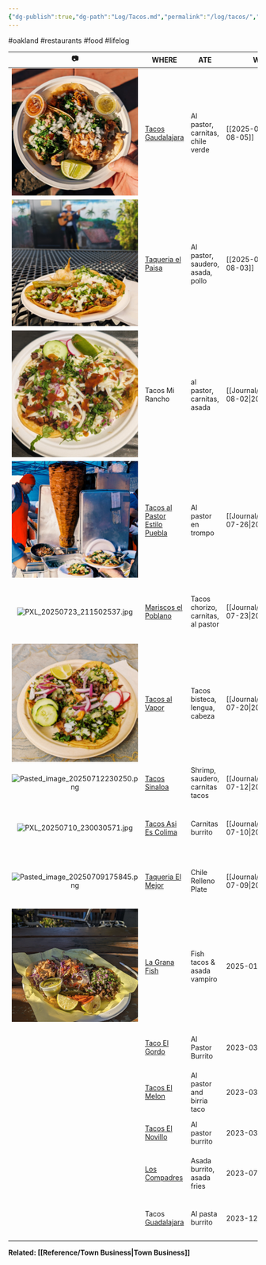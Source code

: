 ```yaml
---
{"dg-publish":true,"dg-path":"Log/Tacos.md","permalink":"/log/tacos/","title":"Taco Log","noteIcon":"chest"}
---
```


#oakland #restaurants #food #lifelog 

|                  📷                  | WHERE                                                                                                                              | ATE                                | WHEN           | THOUGHTS                                                                                            |      💸      |
| :----------------------------------: | ---------------------------------------------------------------------------------------------------------------------------------- | ---------------------------------- | -------------- | --------------------------------------------------------------------------------------------------- | :----------: |
|      ![1000003310-small.jpg](/img/user/System/Uploads/1000003310-small.jpg)       | [Tacos Gaudalajara](https://www.facebook.com/people/Tacos-Guadalajara-Taco-truck/100057399671945/)                                 | Al pastor, carnitas, chile verde   | [[2025-08-05\|2025-08-05]] | Pretty mid, carnitas was super greasy. Chile verde was pretty good                                  |  $13<br>💳   |
|       ![1000003273small.jpg](/img/user/System/Uploads/1000003273small.jpg)       | [Taqueria el Paisa](https://www.yelp.com/biz/taqueria-el-paisa-oakland)                                                            | Al pastor, saudero, asada, pollo   | [[2025-08-03\|2025-08-03]] | **Top tier** with lots of outdoor seating. Food is all amazing, one of the best spots in Fruitvale. | $15.50<br>💳 |
|        ![1000003261jpg.jpg](/img/user/System/Uploads/1000003261jpg.jpg)        | Tacos Mi Rancho                                                                                                                    | al pastor, carnitas, asada         | [[Journal/2025/2025-08-02\|2025-08-02]] | Best spot by the Lake.  Crispy tortillas, generous crema and toppings, good salsa                   | $12.75<br>📱 |
|      ![alpastorentrompo.jpg](/img/user/System/Uploads/alpastorentrompo.jpg)       | [Tacos al Pastor Estilo Puebla](https://www.yelp.com/biz/tacos-al-pastor-estilo-puebla-oakland)                                    | Al pastor en trompo                | [[Journal/2025/2025-07-26\|2025-07-26]] | Excellent, smoky al pastor with pineapple. Hard to beat & unique.                                   |  $15<br>💵   |
|   ![PXL_20250723_211502537.jpg](/img/user/System/Uploads/PXL_20250723_211502537.jpg)    | [Mariscos el Poblano](https://www.yelp.com/biz/mariscos-el-poblano-oakland)                                                        | Tacos chorizo, carnitas, al pastor | [[Journal/2025/2025-07-23\|2025-07-23]] | Pretty mid, should've done seafood. Camaron empanadas next time                                     |  💵 $13.50   |
|         ![1000002956.jpg](/img/user/System/Uploads/1000002956.jpg)          | [Tacos al Vapor](https://www.yelp.com/biz/tacos-al-vapor-oakland-3)                                                                | Tacos bisteca, lengua, cabeza      | [[Journal/2025/2025-07-20\|2025-07-20]] | **Different** - steamed! No grease, bright flavors, great texture.                                  |  $14<br>📱   |
| ![Pasted_image_20250712230250.png](/img/user/System/Uploads/Pasted_image_20250712230250.png) | [Tacos Sinaloa](https://tacossinaloaoakland.com/)                                                                                  | Shrimp, saudero, carnitas tacos    | [[Journal/2025/2025-07-12\|2025-07-12]] | The saudero is underrated.                                                                          |  $11<br>💳   |
|   ![PXL_20250710_230030571.jpg](/img/user/System/Uploads/PXL_20250710_230030571.jpg)    | [Tacos Asi Es Colima](https://www.yelp.com/biz/tacos-asi-es-colima-oakland-2)                                                      | Carnitas burrito                   | [[Journal/2025/2025-07-10\|2025-07-10]] | Very good, lots of onion. Red sauce is fire roasted. Spicy!                                         |    $14💳     |
| ![Pasted_image_20250709175845.png](/img/user/System/Uploads/Pasted_image_20250709175845.png) | [Taqueria El Mejor](https://www.yelp.com/biz/taqueria-la-mejor-oakland)                                                            | Chile Relleno Plate                | [[Journal/2025/2025-07-09\|2025-07-09]] | Really good, large portions, cheap. Also serve baby burritos.                                       |  $15<br>💵   |
|      ![lagranafish250110.png](/img/user/System/Uploads/lagranafish250110.png)      | [La Grana Fish](https://www.yelp.com/biz/la-grana-fish-oakland-3)                                                                  | Fish tacos & asada vampiro         | 2025-01-10     | **GOAT** spot. Vampiros are must order, fish tacos Baja style. Not cheap tho.                       |    $20 💳    |
|                                      | [Taco El Gordo](https://www.yelp.com/biz/tacos-el-gordo-oakland-2)                                                                 | Al Pastor Burrito                  | 2023-03-13     | Excellent, good crema, next time try saudero.                                                       |      💳      |
|                                      | [Tacos El Melon](https://www.yelp.com/biz/tacos-el-melon-oakland-2)                                                                | Al pastor and birria taco          | 2023-03-14     | Cheap, everything was really good.                                                                  |      💳      |
|                                      | [Tacos El Novillo](https://www.yelp.com/biz/tacos-el-novillo-oakland-2)                                                            | Al pastor burrito                  | 2023-03-17     | LARGE burrito. Next time do asada.                                                                  |      💳      |
|                                      | [Los Compadres](https://www.yelp.com/biz/los-compadres-taco-truck-oakland-2)                                                       | Asada burrito, asada fries         | 2023-07-22     | Best asada in Fruitvale. Friendly guys, really cheap.                                               |  $12<br>💳   |
|                                      | Tacos [Guadalajara](https://www.google.com/search?channel=frs&client=firefox-b-1-d&q=tacos+guadalajara#rlimm=10656403252407561765) | Al pasta burrito                   | 2023-12-19     | Al pastor was good, red sauce was better than most.                                                 |      💳      |

**Related: [[Reference/Town Business\|Town Business]]**